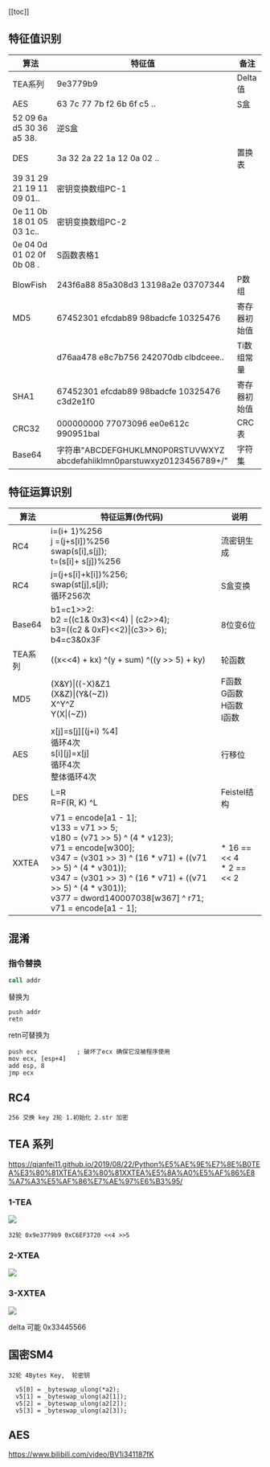 [[toc]]

## 特征值识别

| 算法                                   | 特征值                                                                  | 备注         |
| ---------------------------------      | -----------------------------------------------------------             | ------------ |
| TEA系列                                | 9e3779b9                                                                | Delta值      |
| AES                                    | 63 7c 77 7b f2 6b 6f c5 ..                                              | S盒          |
| 52 09 6a d5 30 36 a5 38.               | 逆S盒                                                                   |              |
| DES                                    | 3a 32 2a 22 1a 12 0a 02 ..                                              | 置换表       |
| 39 31 29 21 19 11 09 01..              | 密钥变换数组PC-1                                                        |              |
| 0e 11 0b 18 01 05 03 1c..              | 密钥变换数组PC-2                                                        |              |
| 0e 04 0d 01 02 0f 0b 08 .              | S函数表格1                                                              |              |
| BlowFish                               | 243f6a88 85a308d3 13198a2e 03707344                                     | P数组        |
| MD5                                    | 67452301 efcdab89 98badcfe 10325476                                     | 寄存器初始值 |
|                                     | d76aa478 e8c7b756 242070db clbdceee..                                 | Ti数组常量   |
| SHA1                                   | 67452301 efcdab89 98badcfe 10325476 c3d2e1f0                            | 寄存器初始值 |
| CRC32                                  | 000000000 77073096 ee0e612c 990951bal                                   | CRC表        |
| Base64                                 | 字符串"ABCDEFGHUKLMN0P0RSTUVWXYZ<br>abcdefahiiklmn0parstuwxyz0123456789+/"  | 字符集       |

## 特征运算识别

| 算法                                            | 特征运算(伪代码)                                             | 说明                    |
| ----------------------------------------------- | ------------------------------------------------------------ | ----------------------- |
| RC4                                             | i=(i+ 1)%256<br>j =(j+s[i])%256 <br>swap(s[i],s[j]);<br> t=(s[i]+ s[j])%256 | 流密钥生成 |
| RC4                                             | j=(j+s[i]+k[i])%256;<br> swap(st[j],s[jl);<br> 循环256次 | S盒变换
| Base64                                          | b1=c1>>2:<br> b2 =((c1& 0x3)<<4) \| (c2>>4);<br> b3=((c2 & 0xF)<<2)\|(c3>> 6);<br> b4=c3&0x3F | 8位变6位                |
| TEA系列                                         | ((x<<4) + kx) ^(y + sum) ^((y >> 5) + ky)                    | 轮函数                  |
| MD5                                             | (X&Y)\|((-X)&Z1<br> (X&Z)\|(Y&(~Z))<br> X^Y^Z<br> Y(X\|(~Z))                | F函数<br> G函数<br> H函数<br> I函数<br> |
| AES                                             | x[j]=s[j][(j+i) %4]<br> 循环4次<br> s[i][j]=x[j]<br> 循环4次<br> 整体循环4次 | 行移位                  |
| DES                                             | L=R<br>R=F(R, K) ^L                                             | Feistel结构             |
| XXTEA  | v71 = encode[a1 - 1];<br>v133 = v71 >> 5;<br>v180 = (v71 >> 5) ^ (4 * v123);<br>v71 = encode[w300];<br>v347 = (v301 >> 3) ^ (16 * v71) + ((v71 >> 5) ^ (4 * v301));<br>v347 = (v301 >> 3) ^ (16 * v71) + ((v71 >> 5) ^ (4 * v301));<br>v377 = dword140007038[w367] ^ r71;<br>v71 = encode[a1 - 1];  | * 16 == << 4<br> * 2 == << 2
## 混淆
### 指令替换

```asm
call addr
```
替换为
```
push addr
retn
```
retn可替换为
```
push ecx           ; 破坏了ecx 确保它没被程序使用
mov ecx, [esp+4]
add esp, 8
jmp ecx
```

## RC4
```
256 交换 key 2轮 1.初始化 2.str 加密
```
## TEA 系列
https://qianfei11.github.io/2019/08/22/Python%E5%AE%9E%E7%8E%B0TEA%E3%80%81XTEA%E3%80%81XXTEA%E5%8A%A0%E5%AF%86%E8%A7%A3%E5%AF%86%E7%AE%97%E6%B3%95/

### 1-TEA
![](https://s2.loli.net/2022/05/18/Mn5XdAHLhVa73fk.png)
```
32轮 0x9e3779b9 0xC6EF3720 <<4 >>5
```
### 2-XTEA
![](https://s2.loli.net/2022/05/18/kr2463VPDwdSQWu.png)
### 3-XXTEA
![](https://s2.loli.net/2022/05/18/gIBKAtZMHhWOGNF.png)

delta 可能  0x33445566
## 国密SM4

```
32轮 4Bytes Key,  轮密钥

  v5[0] = _byteswap_ulong(*a2);
  v5[1] = _byteswap_ulong(a2[1]);
  v5[2] = _byteswap_ulong(a2[2]);
  v5[3] = _byteswap_ulong(a2[3]);
```

## AES

https://www.bilibili.com/video/BV1i341187fK